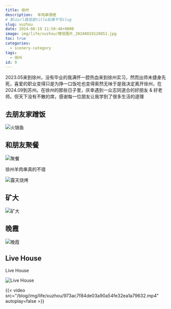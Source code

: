 ```yaml
---
title: 徐州
description:  羊肉串很绝
# 默认url路径是title如果不写slug
slug: xuzhou
date: 2024-08-19 11:59:48+0000
image: img/life/xuzhou/微信图片_20240819120851.jpg
toc: true
categories:
  - scenery-category
tags:
  - 徐州
id: 9
---
```


2023.05来到徐州，没有毕业的我满怀一腔热血来到徐州实习，然而出师未捷身先死，喜爱的职业变得只是为挣一口饭吃也变得索然无味于是我决定离开徐州，在2024.09到苏州。在徐州的那些日子里，庆幸遇到一众志同道合的好朋友 & 好老师。但天下没有不散的席，感谢每一位朋友让我学到了很多生活的道理

## 去朋友家蹭饭

![火锅鱼](img/life/xuzhou/微信图片_20240819120838.jpg)

## 和朋友聚餐

![聚餐](img/life/xuzhou/微信图片_20240819120842.jpg)

徐州羊肉串真的不错

![露天烧烤](img/life/xuzhou/微信图片_20240819120855.jpg)

## 矿大

![矿大](img/life/xuzhou/微信图片_20240819120858.jpg)

## 晚霞

![晚霞](img/life/xuzhou/晚霞.jpg)

## Live House

Live House

![Live House](img/life/xuzhou/微信图片_20240819120846.jpg)

{{< video src="/blog/img/life/xuzhou/973ac7f84de03a90a54fe32ea1a79632.mp4" autoplay=false  >}}



